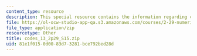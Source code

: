 ```yaml
---
content_type: resource
description: This special resource contains the information regarding codes 13.
file: https://ol-ocw-studio-app-qa.s3.amazonaws.com/courses/2-29-numerical-fluid-mechanics-spring-2015/81e1f0150d0083d73281bce792bed28d_codes_13_2p29_S15.zip
file_type: application/zip
resourcetype: Other
title: codes_13_2p29_S15.zip
uid: 81e1f015-0d00-83d7-3281-bce792bed28d
---
```

